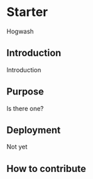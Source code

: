 # Starter

Hogwash

## Introduction

Introduction

## Purpose

Is there one?

## Deployment

Not yet

## How to contribute